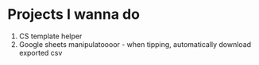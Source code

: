 # Projects I wanna do

1. CS template helper
2. Google sheets manipulatoooor - when tipping, automatically download exported csv
